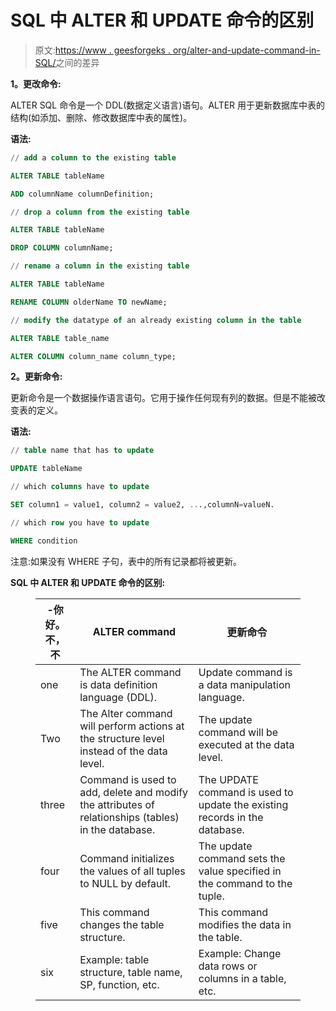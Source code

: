 # SQL 中 ALTER 和 UPDATE 命令的区别

> 原文:[https://www . geesforgeks . org/alter-and-update-command-in-SQL/](https://www.geeksforgeeks.org/difference-between-alter-and-update-command-in-sql/)之间的差异

**1。更改命令:**

ALTER SQL 命令是一个 DDL(数据定义语言)语句。ALTER 用于更新数据库中表的结构(如添加、删除、修改数据库中表的属性)。

**语法:**

```sql
// add a column to the existing table

ALTER TABLE tableName

ADD columnName columnDefinition;

// drop a column from the existing table

ALTER TABLE tableName

DROP COLUMN columnName;

// rename a column in the existing table

ALTER TABLE tableName

RENAME COLUMN olderName TO newName;

// modify the datatype of an already existing column in the table

ALTER TABLE table_name

ALTER COLUMN column_name column_type;

```

**2。更新命令:**

更新命令是一个数据操作语言语句。它用于操作任何现有列的数据。但是不能被改变表的定义。

**语法:**

```sql
// table name that has to update

UPDATE tableName

// which columns have to update

SET column1 = value1, column2 = value2, ...,columnN=valueN.

// which row you have to update

WHERE condition

```

注意:如果没有 WHERE 子句，表中的所有记录都将被更新。

**SQL 中 ALTER 和 UPDATE 命令的区别:**

<figure class="table">

| -你好。不，不 | ALTER command | 更新命令 |
| --- | --- | --- |
| one | The ALTER command is data definition language (DDL). | Update command is a data manipulation language. |
| Two | The Alter command will perform actions at the structure level instead of the data level. | The update command will be executed at the data level. |
| three | Command is used to add, delete and modify the attributes of relationships (tables) in the database. | The UPDATE command is used to update the existing records in the database. |
| four | Command initializes the values of all tuples to NULL by default. | The update command sets the value specified in the command to the tuple. |
| five | This command changes the table structure. | This command modifies the data in the table. |
| six | Example: table structure, table name, SP, function, etc. | Example: Change data rows or columns in a table, etc. |

</figure>